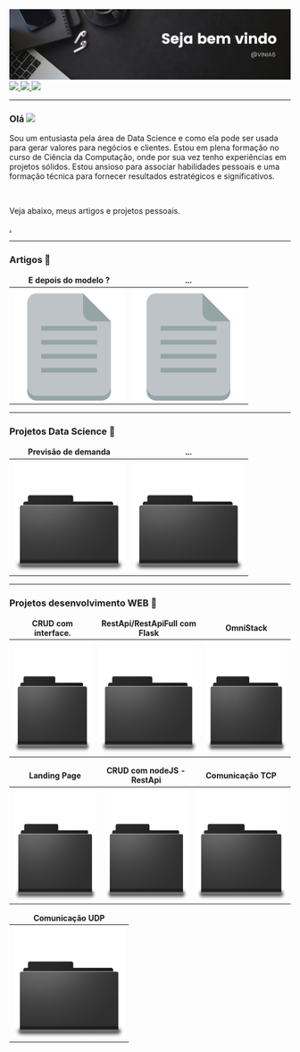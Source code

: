<img src="https://github.com/VINIA6/VINIA6/blob/master/b4.png">

<a href="mailto:viniciusdeassisazevedo@hotmail.com">
  <img src="https://img.shields.io/badge/Gmail-D14836?style=for-the-badge&logo=gmail&logoColor=white" height="20" />
</a>
 <a href="https://www.linkedin.com/in/vin%C3%ADcius-de-assis-53a1b6190">
  <img src="https://img.shields.io/badge/linkedin-%230077B5.svg?&style=for-the-badge&logo=linkedin&logoColor=white" height="20" />
</a>
<a href="https://www.instagram.com/viniciusdeassisazevedo/">
  <img src="https://img.shields.io/badge/instagram-%23E4405F.svg?&style=for-the-badge&logo=instagram&logoColor=white" height="20" />
</a>

---

### Olá <img src="https://media.giphy.com/media/hvRJCLFzcasrR4ia7z/giphy.gif" width="25px">

<p>Sou um entusiasta pela área de Data Science e como ela pode ser usada para gerar valores para negócios e clientes. Estou em plena formação no curso de Ciência da Computação, onde por sua vez tenho experiências em projetos sólidos. Estou ansioso para associar habilidades pessoais e uma formação técnica para fornecer resultados estratégicos e significativos.</p>
<br/>
<p>Veja abaixo, meus artigos e projetos pessoais.</p>

<a href="https://github.com/abhisheknaiidu/awesome-github-profile-readme"> . </a>

---
  
### Artigos 📃
  
<table>
  <thead align="center">
    <tr border: none;>
      <td><b>E depois do modelo ?</b></td>
      <td><b>...</b></td>
    </tr>
  </thead>
  <tbody>
    <tr>
      <td><a href="https://www.linkedin.com/pulse/e-depois-do-modelo-vin%C3%ADcius-de-assis/" target="_blank"><img src="https://github.com/VINIA6/VINIA6/blob/master/arquivo.png" height="200" title="E depois do modelo ?"/></a></td>
      <td><a href="https://www.google.com" target="_blank"><img src="https://github.com/VINIA6/VINIA6/blob/master/arquivo.png" height="200" title="Google"/></a</td>
    </tr>
  </tbody>
</table>
  
--- 
 
### Projetos Data Science 📁
  
<table>
  <thead align="center">
    <tr border: none;>
      <td><b>Previsão de demanda</b></td>
      <td><b>...</b></td>
    </tr>
  </thead>
  <tbody>
    <tr>
      <td><a href="https://github.com/VINIA6/FORECAST_DEMAND" target="_blank"><img src="https://github.com/VINIA6/VINIA6/blob/master/Pasta.png" height="200" title="FORECAST_DEMAND"/></a></td>
      <td><a href="https://www.google.com" target="_blank"><img src="https://github.com/VINIA6/VINIA6/blob/master/Pasta.png" height="200" title="Google"/></a></td>
    </tr>
  </tbody>
</table>

 
---
  
### Projetos desenvolvimento WEB 📁
  
<table>
  <thead align="center">
    <tr border: none;>
      <td><b>CRUD com interface.</b></td>
      <td><b>RestApi/RestApiFull com Flask</b></td>
      <td><b>OmniStack</b></td>
    </tr>
  </thead>
  <tbody>
    <tr>
      <td><a href="https://github.com/VINIA6/CRUD_WITH_INTERFACE" target="_blank"><img src="https://github.com/VINIA6/VINIA6/blob/master/Pasta.png" height="200" title="CRUD_WITH_INTERFACE"/></a></td>
      <td><a href="https://github.com/VINIA6/API_FLASK" target="_blank"><img src="https://github.com/VINIA6/VINIA6/blob/master/Pasta.png" height="200" title="API_FLASK"/></a></td>
      <td><a href="https://github.com/VINIA6/OmniStack" target="_blank"><img src="https://github.com/VINIA6/VINIA6/blob/master/Pasta.png" height="200" title="OmniStack"/></a></td>
    </tr>
  </tbody>
</table>
  
  
  
<table>
  <thead align="center">
    <tr border: none;>
      <td><b>Landing Page</b></td>
      <td><b>CRUD com nodeJS - RestApi</b></td>
      <td><b>Comunicação TCP</b></td>
    </tr>
  </thead>
  <tbody>
    <tr>
      <td><a href="https://github.com/VINIA6/CRUD_COM_NODEJS_REST_API" target="_blank"><img src="https://github.com/VINIA6/VINIA6/blob/master/Pasta.png" height="200" title="OmniStack"/></a></td>
      <td><a href="https://github.com/VINIA6/LANDING_PAGE_PROJETO_WEB" target="_blank"><img src="https://github.com/VINIA6/VINIA6/blob/master/Pasta.png" height="200" title="LandingPage"/></a></td>
      <td><a href="https://github.com/VINIA6/COMUNIC_TCP_CLIENTE_SERVIDOR" target="_blank"><img src="https://github.com/VINIA6/VINIA6/blob/master/Pasta.png" height="200" title="COMUNIC_TCP_CLIENTE_SERVIDOR"/></a></td>
    </tr>
  </tbody>
</table>
  
<table>
  <thead align="center">
    <tr border: none;>
      <td><b>Comunicação UDP</b></td>
    </tr>
  </thead>
  <tbody>
    <tr>
      <td><a href="https://github.com/VINIA6/COMUNIC_UDP_CLIENTE_SERVIDOR" target="_blank"><img src="https://github.com/VINIA6/VINIA6/blob/master/Pasta.png" height="200" title="COMUNIC_UDP_CLIENTE_SERVIDOR"/></a></td>
    </tr>
  </tbody>
</table>
